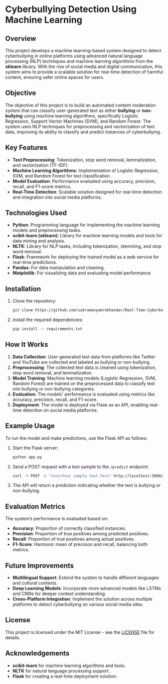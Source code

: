 # Cyberbullying Detection Using Machine Learning

## Overview
This project develops a machine learning-based system designed to detect cyberbullying in online platforms using advanced natural language processing (NLP) techniques and machine learning algorithms from the **sklearn** library. With the rise of social media and digital communication, this system aims to provide a scalable solution for real-time detection of harmful content, ensuring safer online spaces for users.

## Objective
The objective of this project is to build an automated content moderation system that can classify user-generated text as either **bullying** or **non-bullying** using machine learning algorithms, specifically Logistic Regression, Support Vector Machines (SVM), and Random Forest. The system uses NLP techniques for preprocessing and vectorization of text data, improving its ability to classify and predict instances of cyberbullying.

## Key Features
- **Text Preprocessing**: Tokenization, stop word removal, lemmatization, and vectorization (TF-IDF).
- **Machine Learning Algorithms**: Implementation of Logistic Regression, SVM, and Random Forest for text classification.
- **Model Evaluation**: Performance evaluated using accuracy, precision, recall, and F1-score metrics.
- **Real-Time Detection**: Scalable solution designed for real-time detection and integration into social media platforms.

## Technologies Used
- **Python**: Programming language for implementing the machine learning models and preprocessing tasks.
- **scikit-learn (sklearn)**: Library for machine learning models and tools for data mining and analysis.
- **NLTK**: Library for NLP tasks, including tokenization, stemming, and stop word removal.
- **Flask**: Framework for deploying the trained model as a web service for real-time predictions.
- **Pandas**: For data manipulation and cleaning.
- **Matplotlib**: For visualizing data and evaluating model performance.

## Installation

1. Clone the repository:
    ```bash
    git clone https://github.com/subramanyamrekhandar/Real-Time-Cyberbullying-Detection-Using-NLP-and-sklearn-Models.git
    ```

2. Install the required dependencies:
    ```bash
    pip install -r requirements.txt
    ```

## How It Works
1. **Data Collection**: User-generated text data from platforms like Twitter and YouTube are collected and labeled as bullying or non-bullying.
2. **Preprocessing**: The collected text data is cleaned using tokenization, stop word removal, and lemmatization.
3. **Model Training**: Machine learning models (Logistic Regression, SVM, Random Forest) are trained on the preprocessed data to classify text into bullying or non-bullying categories.
4. **Evaluation**: The models' performance is evaluated using metrics like accuracy, precision, recall, and F1-score.
5. **Deployment**: The model is deployed via Flask as an API, enabling real-time detection on social media platforms.

## Example Usage

To run the model and make predictions, use the Flask API as follows:

1. Start the Flask server:
    ```bash
    python app.py
    ```

2. Send a POST request with a text sample to the `/predict` endpoint:
    ```bash
    curl -X POST -d "text=Your sample text here" http://localhost:5000/predict
    ```

3. The API will return a prediction indicating whether the text is bullying or non-bullying.

## Evaluation Metrics
The system’s performance is evaluated based on:
- **Accuracy**: Proportion of correctly classified instances.
- **Precision**: Proportion of true positives among predicted positives.
- **Recall**: Proportion of true positives among actual positives.
- **F1-Score**: Harmonic mean of precision and recall, balancing both metrics.

## Future Improvements
- **Multilingual Support**: Extend the system to handle different languages and cultural contexts.
- **Deep Learning Models**: Incorporate more advanced models like LSTMs and CNNs for deeper context understanding.
- **Cross-Platform Integration**: Implement the solution across multiple platforms to detect cyberbullying on various social media sites.

## License
This project is licensed under the MIT License - see the [LICENSE](LICENSE) file for details.

## Acknowledgements
- **scikit-learn** for machine learning algorithms and tools.
- **NLTK** for natural language processing support.
- **Flask** for creating a real-time deployment solution.
